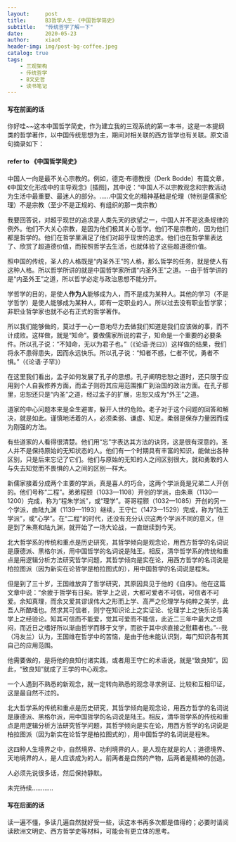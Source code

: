 ```yaml
---
layout:     post
title:      B3哲学人生-《中国哲学简史》
subtitle:   "传统哲学了解一下"
date:       2020-05-23
author:     xiaot
header-img: img/post-bg-coffee.jpeg
catalog: true
tags:
    - 三观架构
    - 传统哲学
    - B文史哲
    - 读书笔记	
---
```

#### 写在前面的话

你好哇~~这本中国哲学简史，作为建立我的三观系统的第一本书，这是一本提纲类的哲学著作，以中国传统思想为主，期间对相关联的西方哲学也有关联。原文语句摘录如下：


#### refer to 《中国哲学简史》

中国人一向是最不关心宗教的。例如，德克·布德教授（Derk Bodde）有篇文章，《中国文化形成中的主导观念》[插图]，其中说：“中国人不以宗教观念和宗教活动为生活中最重要、最迷人的部分。……中国文化的精神基础是伦理（特别是儒家伦理）不是宗教（至少不是正规的、有组织的那一类宗教）

我要回答说，对超乎现世的追求是人类先天的欲望之一，中国人并不是这条规律的例外。他们不大关心宗教，是因为他们极其关心哲学。他们不是宗教的，因为他们都是哲学的。他们在哲学里满足了他们对超乎现世的追求。他们也在哲学里表达了、欣赏了超道德价值，而按照哲学去生活，也就体验了这些超道德价值。

照中国的传统，圣人的人格既是“内圣外王”的人格，那么哲学的任务，就是使人有这种人格。所以哲学所讲的就是中国哲学家所谓“内圣外王”之道。--由于哲学讲的是“内圣外王”之道，所以哲学必定与政治思想不能分开。

学哲学的目的，是使人**作为人**能够成为人，而不是成为某种人。其他的学习（不是学哲学）是使人能够成为某种人，即有一定职业的人。所以过去没有职业哲学家；非职业哲学家也就不必有正式的哲学著作。

所以我们能够做的，莫过于一心一意地尽力去做我们知道是我们应该做的事，而不计成败。这样做，就是“知命”。要做儒家所说的君子，知命是一个重要的必要条件。所以孔子说：“不知命，无以为君子也。”（《论语·尧曰》）这样做的结果，我们将永不患得患失，因而永远快乐。所以孔子说：“知者不惑，仁者不忧，勇者不惧。”（《论语·子罕》）

在这里我们看出，孟子如何发展了孔子的思想。孔子阐明忠恕之道时，还只限于应用到个人自我修养方面，而孟子则将其应用范围推广到治国的政治方面。在孔子那里，忠恕还只是“内圣”之道，经过孟子的扩展，忠恕又成为“外王”之道。

道家的中心问题本来是全生避害，躲开人世的危险。老子对于这个问题的回答和解决，就是如此。谨慎地活着的人，必须柔弱、谦虚、知足。柔弱是保存力量因而成为刚强的方法。

有些道家的人看得很清楚。他们用“忘”字表达其方法的诀窍，这是很有深意的。圣人并不是保持原始的无知状态的人。他们有一个时期具有丰富的知识，能做出各种区别，只是后来忘记了它们。他们与原始的无知的人之间区别很大，就和勇敢的人与失去知觉而不畏惧的人之间的区别一样大。

新儒家接着分成两个主要的学派，真是喜人的巧合，这两个学派竟是兄弟二人开创的。他们号称“二程”。弟弟程颐（1033—1108）开创的学派，由朱熹（1130—1200）完成，称为“程朱学派”，或“理学”。哥哥程颢（1032—1085）开创的另一个学派，由陆九渊（1139—1193）继续，王守仁（1473—1529）完成，称为“陆王学派”，或“心学”。在“二程”的时代，还没有充分认识这两个学派不同的意义，但是到了朱熹和陆九渊，就开始了一场大论战，一直继续到今天。

北大哲学系的传统和重点是历史研究，其哲学倾向是观念论，用西方哲学的名词说是康德派、黑格尔派，用中国哲学的名词说是陆王。相反，清华哲学系的传统和重点是用逻辑分析方法研究哲学问题，其哲学倾向是实在论，用西方哲学的名词说是柏拉图派（因为新实在论哲学是柏拉图式的），用中国哲学的名词说是程朱。

但是到了三十岁，王国维放弃了哲学研究，其原因具见于他的《自序》。他在这篇文章中说：“余疲于哲学有日矣。哲学上之说，大都可爱者不可信，可信者不可爱。余知真理，而余又爱其谬误伟大之形而上学、高严之伦理学与纯粹之美学，此吾人所酷嗜也。然求其可信者，则宁在知识论上之实证论、伦理学上之快乐论与美学上之经验论。知其可信而不能爱，觉其可爱而不能信，此近二三年中最大之烦闷，而近日之嗜好所以渐由哲学而移于文学，而欲于其中求直接之慰藉者也。”--我（冯友兰）认为，王国维在哲学中的苦恼，是由于他未能认识到，每门知识各有其自己的应用范围。

他需要做的，是将他的良知付诸实践，或者用王守仁的术语说，就是“致良知”。因此，“致良知”就成了王学的中心观念。

一个人遇到不熟悉的新观念，就一定转向熟悉的观念寻求例证、比较和互相印证，这是最自然不过的。

北大哲学系的传统和重点是历史研究，其哲学倾向是观念论，用西方哲学的名词说是康德派、黑格尔派，用中国哲学的名词说是陆王。相反，清华哲学系的传统和重点是用逻辑分析方法研究哲学问题，其哲学倾向是实在论，用西方哲学的名词说是柏拉图派（因为新实在论哲学是柏拉图式的），用中国哲学的名词说是程朱。

这四种人生境界之中，自然境界、功利境界的人，是人现在就是的人；道德境界、天地境界的人，是人应该成为的人。前两者是自然的产物，后两者是精神的创造。

人必须先说很多话，然后保持静默。



未完待续…………


#### 写在后面的话

读一遍不懂，多读几遍自然就好受一些，读这本书再多次都是值得的；必要时请阅读欧洲文明史、西方哲学史等材料，可能会有更立体的思考。